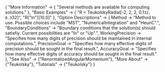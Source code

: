 {
  "More Information" -> {
    "Several methods are available for computing solutions."
    },
  "Basic Examples" -> {
    "R = TeukolskyRadial[-2, 2, 2, 0.1`32, 0.3`32]",
    "R[\"In\"][10.0]"
    },
  "Option Descriptions" -> {
    Method -> "Method to use. Possible choices include \"MST\", \"NumericalIntegration\" and \"HeunC\".",
    "BoundaryConditions" -> "Boundary conditions that the solution(s) should satisfiy. Current possibilities are \"In\" or \"Up\".",
    WorkingPrecision -> "Specifies how many digits of precision should be maintained in internal computations.",
    PrecisionGoal -> "Specifies how many effective digits of precision should be sought in the final result.",
    AccuracyGoal -> "Specifies how many effective digits of accuracy should be sought in the final result."
   },
  "See Also" -> {"RenormalizedAngularMomentum"},
  "More About" -> {"Teukolsky"},
  "Tutorials" -> {"Teukolsky"}
}
